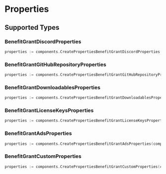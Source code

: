 # Properties


## Supported Types

### BenefitGrantDiscordProperties

```go
properties := components.CreatePropertiesBenefitGrantDiscordProperties(components.BenefitGrantDiscordProperties{/* values here */})
```

### BenefitGrantGitHubRepositoryProperties

```go
properties := components.CreatePropertiesBenefitGrantGitHubRepositoryProperties(components.BenefitGrantGitHubRepositoryProperties{/* values here */})
```

### BenefitGrantDownloadablesProperties

```go
properties := components.CreatePropertiesBenefitGrantDownloadablesProperties(components.BenefitGrantDownloadablesProperties{/* values here */})
```

### BenefitGrantLicenseKeysProperties

```go
properties := components.CreatePropertiesBenefitGrantLicenseKeysProperties(components.BenefitGrantLicenseKeysProperties{/* values here */})
```

### BenefitGrantAdsProperties

```go
properties := components.CreatePropertiesBenefitGrantAdsProperties(components.BenefitGrantAdsProperties{/* values here */})
```

### BenefitGrantCustomProperties

```go
properties := components.CreatePropertiesBenefitGrantCustomProperties(components.BenefitGrantCustomProperties{/* values here */})
```


